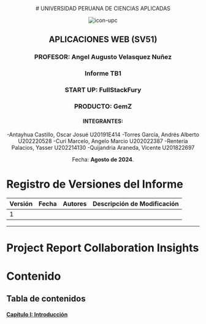 <div align="center">
# UNIVERSIDAD PERUANA DE CIENCIAS APLICADAS 

![icon-upc](assents/UPC_logo_transparente.png)

## APLICACIONES WEB (SV51)
### PROFESOR: Angel Augusto Velasquez Nuñez
### Informe TB1
### START UP: FullStackFury
### PRODUCTO: GemZ

#### INTEGRANTES:
-Antayhua Castillo, Oscar Josué		              U20191E414
-Torres García, Andrés Alberto			            U202220528
-Curi Marcelo, Angelo Marcio			              U202022387
-Rentería Palacios, Yasser                      U202214130
-Quijandria Araneda, Vicente                    U201822697


Fecha: **Agosto de 2024**.
</div>

# Registro de Versiones del Informe
| Versión | Fecha      | Autores            | Descripción de Modificación |
|---------|------------|--------------------|----------------------------------------------------------------------------------|
|1|||

- - -

# Project Report Collaboration Insights

# Contenido
## Tabla de contenidos
#### [Capítulo I: Introducción](/chapter01.md)
